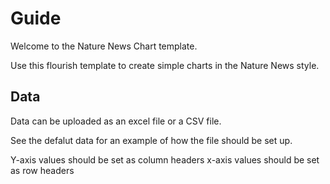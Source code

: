 # Guide

Welcome to the Nature News Chart template. 

Use this flourish template to create simple charts in the Nature News style. 

## Data 

Data can be uploaded as an excel file or a CSV file. 

See the defalut data for an example of how the file should be set up. 

Y-axis values should be set as column headers
x-axis values should be set as row headers
